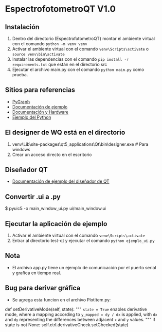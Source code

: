 # EspectrofotometroQT V1.0

## Instalación

1. Dentro del directorio (EspectrofotometroQT) montar el ambiente virtual con el comando `python -m venv venv`
2. Activar el ambiente virtual con el comando `venv\Scripts\activate` o `source venv\bin\activate`
3. Instalar las dependencias con el comando `pip install -r requirements.txt` que están en el directorio src
4. Ejecutar el archivo main.py con el comando `python main.py` como prueba.

## Sitios para referencias

- [PyGraph](https://www.pyqtgraph.org/)
- [Documentación de ejemplo](https://www.hardware-x.com/article/S2468-0672(20)30016-X/fulltext)
- [Documentación y Hardware](https://osf.io/qv57d)
- [Ejemplo del Python](https://cdn.hackaday.io/files/12491534414944/pyqt_spec_ser.py)

## El designer de WQ está en el directorio

1. venv\Lib\site-packages\qt5_applications\Qt\bin\designer.exe  # Para windows
2. Crear un acceso directo en el escritorio

## Diseñador QT
- [Documentación de ejemplo del diseñador de QT](https://realpython.com/qt-designer-python/#installing-and-running-qt-designer)

## Convertir .ui a .py
$ pyuic5 -o main_window_ui.py ui/main_window.ui

## Ejecutar la aplicación de ejemplo

1. Activar el ambiente virtual con el comando `venv\Scripts\activate`
2. Entrar al directorio test-qt y ejecutar el comando `python ejemplo_ui.py`

## Nota

- El archivo app.py tiene un ejemplo de comunicación por el puerto serial y grafica en tiempo real.

## Bug para derivar gráfica

- Se agrega esta funcion en el archivo PlotItem.py:

def setDerivativeMode(self, state):
        """
        ``state = True`` enables derivative mode, where a mapping according to
        ``y_mapped = dy / dx`` is applied, with `dx` and `dy` representing the 
        differences between adjacent `x` and `y` values.
        """
        if state is not None:
            self.ctrl.derivativeCheck.setChecked(state)